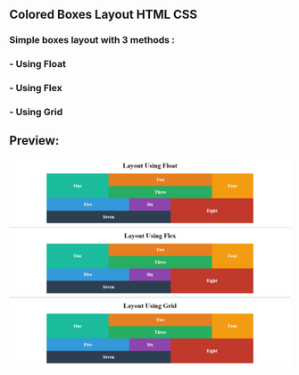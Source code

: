 ## Colored Boxes Layout HTML CSS

### Simple boxes layout with 3 methods : 
### - Using Float
### - Using Flex
### - Using Grid

## Preview:
![image](preview.png)
